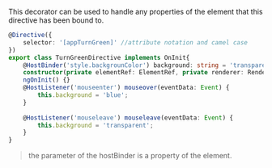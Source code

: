 This decorator can be used to handle any properties of the element that this directive has been bound to.

```ts
@Directive({
    selector: '[appTurnGreen]' //attribute notation and camel case
})
export class TurnGreenDirective implements OnInit{
    @HostBinder('style.backgrounColor') background: string = 'transparent';
    constructor(private elementRef: ElementRef, private renderer: Renderer2) {}
    ngOnInit() {}
    @HostListener('mouseenter') mouseover(eventData: Event) {
        this.background = 'blue';
    }
        
    @HostListener('mouseleave') mouseleave(eventData: Event) {
        this.background = 'transparent';
    }
}
```

> the parameter of the hostBinder is a property of the element.
